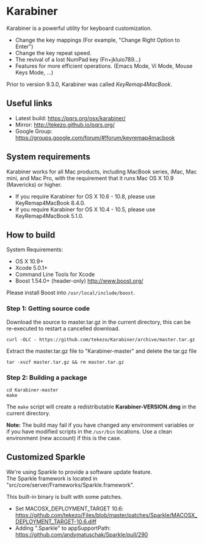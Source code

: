 Karabiner
=========

Karabiner is a powerful utility for keyboard customization.

* Change the key mappings (For example, "Change Right Option to Enter")
* Change the key repeat speed.
* The revival of a lost NumPad key (Fn+jkluio789…)
* Features for more efficient operations. (Emacs Mode, Vi Mode, Mouse Keys Mode, ...)

Prior to version 9.3.0, Karabiner was called *KeyRemap4MacBook*.

Useful links
---------

* Latest build: https://pqrs.org/osx/karabiner/
* Mirror: http://tekezo.github.io/pqrs.org/
* Google Group:  https://groups.google.com/forum/#!forum/keyremap4macbook


System requirements
-------------------

Karabiner works for all Mac products, including MacBook series, iMac, Mac mini, and Mac Pro, with the requirement that it runs Mac OS X 10.9 (Mavericks) or higher.  

* If you require Karabiner for OS X 10.6 - 10.8, please use KeyRemap4MacBook 8.4.0.
* If you require Karabiner for OS X 10.4 - 10.5, please use KeyRemap4MacBook 5.1.0.


How to build
------------

System Requirements:

* OS X 10.9+
* Xcode 5.0.1+
* Command Line Tools for Xcode
* Boost 1.54.0+ (header-only) http://www.boost.org/

Please install Boost into `/usr/local/include/boost`.

### Step 1: Getting source code

Download the source to master.tar.gz in the current directory, this can be re-executed to restart a cancelled download.

    curl -OLC - https://github.com/tekezo/Karabiner/archive/master.tar.gz

Extract the master.tar.gz file to "Karabiner-master" and delete the tar.gz file

    tar -xvzf master.tar.gz && rm master.tar.gz

### Step 2: Building a package

    cd Karabiner-master
    make

The `make` script will create a redistributable **Karabiner-VERSION.dmg** in the current directory.


**Note:**
The build may fail if you have changed any environment variables or if you have modified scripts in the `/usr/bin` locations. Use a clean environment (new account) if this is the case.


Customized Sparkle
------------------

We're using Sparkle to provide a software update feature.<br />
The Sparkle framework is located in "src/core/server/Frameworks/Sparkle.framework".

This built-in binary is built with some patches.

* Set MACOSX_DEPLOYMENT_TARGET 10.6: https://github.com/tekezo/Files/blob/master/patches/Sparkle/MACOSX_DEPLOYMENT_TARGET-10.6.diff
* Adding ".Sparkle" to appSupportPath: https://github.com/andymatuschak/Sparkle/pull/290
